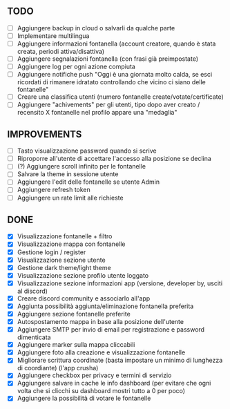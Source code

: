 ## TODO

- [ ] Aggiungere backup in cloud o salvarli da qualche parte
- [ ] Implementare multilingua
- [ ] Aggiungere informazioni fontanella (account creatore, quando è stata creata, periodi attiva/disattiva)
- [ ] Aggiungere segnalazioni fontanella (con frasi già preimpostate)
- [ ] Aggiungere log per ogni azione compiuta
- [ ] Aggiungere notifiche push "Oggi è una giornata molto calda, se esci ricordati di rimanere idratato controllando che vicino ci siano delle fontanelle"
- [ ] Creare una classifica utenti (numero fontanelle create/votate/certificate)
- [ ] Aggiungere "achivements" per gli utenti, tipo dopo aver creato / recensito X fontanelle nel profilo appare una "medaglia"

## IMPROVEMENTS

- [ ] Tasto visualizzazione password quando si scrive
- [ ] Riproporre all'utente di accettare l'accesso alla posizione se declina
- [ ] (?) Aggiungere scroll infinito per le fontanelle
- [ ] Salvare la theme in sessione utente
- [ ] Aggiungere l'edit delle fontanelle se utente Admin
- [ ] Aggiungere refresh token
- [ ] Aggiungere un rate limit alle richieste

## DONE

- [x] Visualizzazione fontanelle + filtro
- [x] Visualizzazione mappa con fontanelle
- [x] Gestione login / register
- [x] Visualizzazione sezione utente
- [x] Gestione dark theme/light theme
- [x] Visualizzazione sezione profilo utente loggato
- [x] Visualizzazione sezione informazioni app (versione, developer by, usciti al discord)
- [x] Creare discord community e associarlo all'app
- [x] Aggiunta possibilità aggiunta/eliminazione fontanella preferita
- [x] Aggiungere sezione fontanelle preferite
- [x] Autospostamento mappa in base alla posizione dell'utente
- [x] Aggiungere SMTP per invio di email per registrazione e password dimenticata
- [x] Aggiungere marker sulla mappa cliccabili
- [x] Aggiungere foto alla creazione e visualizzazione fontanelle
- [x] Migliorare scrittura coordinate (basta impostare un minimo di lunghezza di coordiante) (l'app crusha)
- [x] Aggiungere checkbox per privacy e termini di servizio
- [x] Aggiungere salvare in cache le info dashboard (per evitare che ogni volta che si clicchi su dashboard mostri tutto a 0 per poco)
- [x] Aggiungere la possibilità di votare le fontanelle

